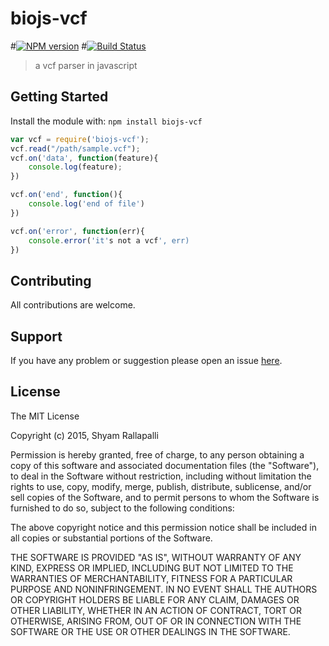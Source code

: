 # biojs-vcf

#[![NPM version](http://img.shields.io/npm/v/biojs-vcf.svg)](https://www.npmjs.org/package/biojs-vcf)
#[![Build Status](https://secure.travis-ci.org/shyamrallapalli/biojs-vcf.png?branch=master)](http://travis-ci.org/shyamrallapalli/biojs-vcf)

> a vcf parser in javascript

## Getting Started
Install the module with: `npm install biojs-vcf`

```javascript
var vcf = require('biojs-vcf');
vcf.read("/path/sample.vcf");
vcf.on('data', function(feature){
    console.log(feature);
})

vcf.on('end', function(){
    console.log('end of file')
})

vcf.on('error', function(err){
    console.error('it's not a vcf', err)
})

```

## Contributing

All contributions are welcome.

## Support

If you have any problem or suggestion please open an issue [here](https://github.com/shyamrallapalli/biojs-vcf/issues).

## License 

The MIT License

Copyright (c) 2015, Shyam Rallapalli

Permission is hereby granted, free of charge, to any person
obtaining a copy of this software and associated documentation
files (the "Software"), to deal in the Software without
restriction, including without limitation the rights to use,
copy, modify, merge, publish, distribute, sublicense, and/or sell
copies of the Software, and to permit persons to whom the
Software is furnished to do so, subject to the following
conditions:

The above copyright notice and this permission notice shall be
included in all copies or substantial portions of the Software.

THE SOFTWARE IS PROVIDED "AS IS", WITHOUT WARRANTY OF ANY KIND,
EXPRESS OR IMPLIED, INCLUDING BUT NOT LIMITED TO THE WARRANTIES
OF MERCHANTABILITY, FITNESS FOR A PARTICULAR PURPOSE AND
NONINFRINGEMENT. IN NO EVENT SHALL THE AUTHORS OR COPYRIGHT
HOLDERS BE LIABLE FOR ANY CLAIM, DAMAGES OR OTHER LIABILITY,
WHETHER IN AN ACTION OF CONTRACT, TORT OR OTHERWISE, ARISING
FROM, OUT OF OR IN CONNECTION WITH THE SOFTWARE OR THE USE OR
OTHER DEALINGS IN THE SOFTWARE.
